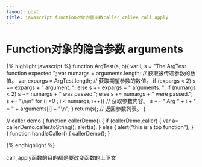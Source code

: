 ```yaml
---
layout: post
title: javascript function对象内置函数caller callee call apply
---
```


# Function对象的隐含参数 arguments

{% highlight javascript %}
function ArgTest(a, b){
   var i, s = "The ArgTest function expected ";
   var numargs = arguments.length;     // 获取被传递参数的数值。
   var expargs = ArgTest.length;       // 获取期望参数的数值。
   if (expargs < 2)
      s += expargs + " argument. ";
   else
      s += expargs + " arguments. ";
   if (numargs < 2)
      s += numargs + " was passed.";
   else
      s += numargs + " were passed.";
   s += "\n\n"
   for (i =0 ; i < numargs; i++){      // 获取参数内容。
   s += "  Arg " + i + " = " + arguments[i] + "\n";
   }
   return(s);                          // 返回参数列表。
}

// caller demo {
function callerDemo() {
    if (callerDemo.caller) {
        var a= callerDemo.caller.toString();
        alert(a);
    } else {
        alert("this is a top function");
    }
}
function handleCaller() {
    callerDemo();
}

{% endhighlight %}

call ,apply函数的目的都是要改变函数的上下文
